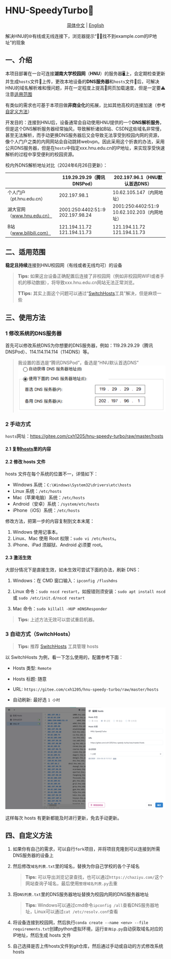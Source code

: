 # HNU-SpeedyTurbo🚀

<p align="center"><a href="README.zh-CN.md">简体中文</a> | <a href="README.md">English</a></p>

解决HNU的🌐有线或无线连接下，浏览器提示“🤷‍♀️找不到example.com的IP地址”的现象

## 一、介绍

本项目部署在一台可连接**湖南大学校园网**（**HNU**）的服务器🖥︎上，会定期检查更新并生成`hosts`文件📄上传，更改本地设备的**DNS服务器**和`hosts`文件📄后，可解决HNU的域名解析难和慢问题，并在一定程度上提高🚀网页加载速度，但是一定要⚠️注意[适用范围](#二适用范围)

有类似的需求也可基于本项目做**非商业化**的拓展，比如其他高校的连接加速（参考[自定义方法](#四自定义方法)）

开发目的：连接到HNU后，设备通常会自动使用HNU提供的一个**DNS解析服务**，但是这个DNS解析服务器经常抽风，导致解析诸如B站、CSDN这些域名非常慢，甚至无法解析，而手动更换DNS服务器后又会导致无法享受到校园内网的资源，像个人门户之类的内网网站会自动跳转webvpn。因此采用这个折衷的办法，采用公共DNS服务器，但是在`hosts`中指定xxx.hnu.edu.cn的IP地址，来实现享受快速解析的过程中享受便利的校园资源。

校内外DNS解析地址对比（2024年6月26日更新）：

|                            | 119.29.29.29（腾讯DNSPod）            | 202.197.96.1（HNU默认首选DNS）                    |
| -------------------------- | ------------------------------------- | ------------------------------------------------- |
| 个人门户（pt.hnu.edu.cn）  | 202.197.98.1                          | 10.62.105.147（内网地址）                         |
| 湖大官网（www.hnu.edu.cn） | 2001:250:4402:51::9<br/>202.197.98.24 | 2001:250:4402:51::9<br/>10.62.102.203（内网地址） |
| B站（www.bilibili.com）    | 121.194.11.72<br/>121.194.11.73       | 121.194.11.72<br/>121.194.11.73                   |

## 二、适用范围

**稳定且持续**连接到HNU校园网（有线或者无线均可）的设备

> **Tips:** 如果这台设备正确配置后连接了非校园网（例如非校园网WIFI或者手机的移动数据），将导致xxx.hnu.edu.cn网站无法正常浏览。
>
> **TTips:** 其实上面这个问题可以通过“[SwitchHosts](https://github.com/oldj/SwitchHosts)工具”解决，但是麻烦一些

## 三、使用方法

### 1 修改系统的DNS服务器 

首先可以修改系统DNS为你想要的DNS服务器，例如：119.29.29.29（腾讯DNSPod）、114.114.114.114（114DNS）等。

> 我设置的首选是“腾讯DNSPod”，备选是“HNU默认首选DNS”
> ![1719389145050_d](images/DNS设置.png)

### 2 手动方式

`hosts`网址：https://gitee.com/cxh1205/hnu-speedy-turbo/raw/master/hosts

#### 2.1 复制[hosts](https://gitee.com/cxh1205/hnu-speedy-turbo/raw/master/hosts)里的内容

#### 2.2 修改 hosts 文件

hosts 文件在每个系统的位置不一，详情如下：
- Windows 系统：`C:\Windows\System32\drivers\etc\hosts`
- Linux 系统：`/etc/hosts`
- Mac（苹果电脑）系统：`/etc/hosts`
- Android（安卓）系统：`/system/etc/hosts`
- iPhone（iOS）系统：`/etc/hosts`

修改方法，把第一步的内容复制到文本末尾：

1. Windows 使用记事本。
2. Linux、Mac 使用 Root 权限：`sudo vi /etc/hosts`。
3. iPhone、iPad 须越狱、Android 必须要 root。

#### 2.3 激活生效
大部分情况下是直接生效，如未生效可尝试下面的办法，刷新 DNS：

1. Windows：在 CMD 窗口输入：`ipconfig /flushdns`

2. Linux 命令：`sudo nscd restart`，如报错则须安装：`sudo apt install nscd` 或 `sudo /etc/init.d/nscd restart`

3. Mac 命令：`sudo killall -HUP mDNSResponder`

> **Tips:** 上述方法无效可以尝试重启机器。

### 3 自动方式（SwitchHosts）

> **Tips:** 推荐 [SwitchHosts](https://github.com/oldj/SwitchHosts) 工具管理 hosts

以 SwitchHosts 为例，看一下怎么使用的，配置参考下面：

- Hosts 类型: `Remote`

- Hosts 标题: 随意

- URL: `https://gitee.com/cxh1205/hnu-speedy-turbo/raw/master/hosts`

- 自动刷新: 最好选 `1 小时`

![1719390470691_d](images/SwitchHosts设置方法.png)

这样每次 hosts 有更新都能及时进行更新，免去手动更新。

## 四、自定义方法

1. 如果你有自己的需求，可以自行`fork`项目，并将项目克隆到可以连接到所需DNS服务器的设备上

2. 然后修改`域名列表.txt`里的域名，替换为你自己学校的各个子域名

   > **Tips:** 可以导出浏览记录查找，也可以通过`https://chaziyu.com/`这个网站查询子域名，最后使用`整理域名列表.py`去重

3. 将`DNS列表.txt`里的DNS服务器地址替换为校园内网的DNS服务器地址

   > **Tips:** Windows可以通过cmd命令`ipconfig /all`查看DNS服务器地址，Linux可以通过`cat /etc/resolv.conf`查看

4. 将设备连接到校园网，然后执行`conda create --name <env> --file requirements.txt`创建python虚拟环境，运行`查询ip.py`自动获取域名对应的IP地址，然后生成 hosts 文件

5. 自己选择是否上传hosts文件到git仓库，然后通过手动或自动的方式修改系统hosts